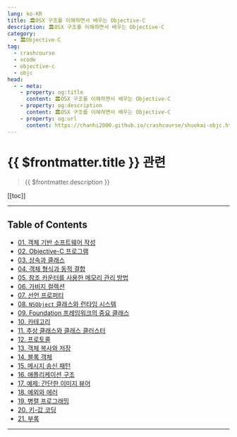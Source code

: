 ```yaml
---
lang: ko-KR
title: 🏛OSX 구조를 이해하면서 배우는 Objective-C
description: 🏛OSX 구조를 이해하면서 배우는 Objective-C
category:
  - 🏛Objective-C
tag: 
  - crashcourse
  - xcode
  - objective-c
  - objc
head:
  - - meta:
    - property: og:title
      content: 🏛OSX 구조를 이해하면서 배우는 Objective-C
    - property: og:description
      content: 🏛OSX 구조를 이해하면서 배우는 Objective-C
    - property: og:url
      content: https://chanhi2000.github.io/crashcourse/shuokai-objc.html
---
```


# {{ $frontmatter.title }} 관련

> {{ $frontmatter.description }}

[[toc]]

---

## Table of Contents

- [01. 객체 기반 소프트웨어 작성](01.md)
- [02. Objective-C 프로그램](02.md)
- [03. 상속과 클래스](03.md)
- [04. 객체 형식과 동적 결합](04.md)
- [05. 참조 카운터를 사용한 메모리 관리 방법](05.md)
- [06. 가비지 컬렉션](06.md)
- [07. 선언 프로퍼티](07.md)
- [08. `NSObject` 클래스와 런타임 시스템](08.md)
- [09. Foundation 프레임워크의 중요 클래스](09.md)
- [10. 카테고리](10.md)
- [11. 추상 클래스와 클래스 클러스터](11.md)
- [12. 프로토콜](12.md)
- [13. 객체 복사와 저장](13.md)
- [14. 블록 객체](14.md)
- [15. 메시지 송신 패턴](15.md)
- [16. 애플리케이션 구조](16.md)
- [17. 예제: 간단한 이미지 뷰어](17.md)
- [18. 예외와 에러](18.md)
- [19. 병렬 프로그래밍](19.md)
- [20. 키-값 코딩](20.md)
- [21. 부록](21.md)

---

<TagLinks />